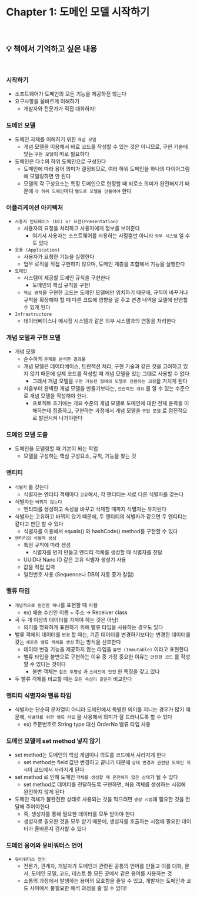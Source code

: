 # Chapter 1: 도메인 모델 시작하기

<br>

## 💡 책에서 기억하고 싶은 내용

<br>

### 시작하기

- 소프트웨어가 도메인의 모든 기능을 제공하진 않는다
- 요구사항을 올바르게 이해하기
  - 개발자와 전문가가 직접 대화하자!

### 도메인 모델

- 도메인 자체를 이해하기 위한 `개념 모델`
  - 개념 모델을 이용해서 바로 코드를 작성할 수 있는 것은 아니므로, 구현 기술에 맞는 `구현 모델`이 따로 필요하다
- 도메인은 다수의 하위 도메인으로 구성된다
  - 도메인에 따라 용어 의미가 결정되므로, 여러 하위 도메인을 하나의 다이어그램에 모델링하면 안 된다
  - 모델의 각 구성요소는 특정 도메인으로 한정할 때 비로소 의미가 완전해지기 때문에 `각 하위 도메인`마다 `별도로 모델을 만들어야` 한다

### **어플리케이션 아키텍처**

- `사용자 인터페이스 (UI) or 표현(Presentation)`
  - 사용자의 요청을 처리하고 사용자에게 정보를 보여준다
    - 여기서 사용자는 소프트웨어를 사용하는 사람뿐만 아니라 `외부 시스템` 일 수도 있다
- `응용 (Application)`
  - 사용자가 요청한 기능을 실행한다
  - 업무 로직을 직접 구현하지 않으며, 도메인 계층을 조합해서 기능을 실행한다
- `도메인`
  - 시스템이 제공할 도메인 규칙을 구현한다
    - 도메인의 핵심 규칙을 구현!
  - `핵심 규칙`을 구현한 코드는 도메인 모델에만 위치하기 때문에, 규칙이 바꾸거나 규칙을 확장해야 할 때 다른 코드에 영향을 덜 주고 변경 내역을 모델에 반영할 수 있게 된다
- `Infrastructure`
  - 데이터베이스나 메시징 시스템과 같은 외부 시스템과의 연동을 처리한다

### 개념 모델과 구현 모델

- 개념 모델
  - 순수하게 `문제를 분석한 결과물`
  - 개념 모델은 데이터베이스, 트랜잭션 처리, 구현 기술과 같은 것을 고려하고 있지 않기 때문에 실제 코드를 작성할 때 개념 모델을 있는 그대로 사용할 수 없다
    - 그래서 개념 모델을 `구현 가능한 형태의 모델로 전환하는 과정`을 거치게 된다
  - 처음부터 완벽한 개념 모델을 만들기보다는, `전반적인 개요` 를 알 수 있는 수준으로 개념 모델을 작성해야 한다.
    - 프로젝트 초기에는 개요 수준의 개념 모델로 도메인에 대한 전체 윤곽을 이해하는데 집중하고, 구현하는 과정에서 개념 모델을 `구현 모델` 로 점진적으로 발전시켜 나가야한다

### 도메인 모델 도출

- 도메인을 모델링할 때 기본이 되는 작업
  - 모델을 구성하는 핵심 구성요소, 규칙, 기능을 찾는 것

### 엔티티

- `식별자` 를 갖는다
  - 식별자는 엔티티 객체마다 `고유`해서,  각 엔티티는 서로 다른 식별자를 갖는다
- 식별자는 `바뀌지 않는다`
  - 엔티티를 생성하고 속성을 바꾸고 삭제할 때까지 식별자는 유지된다
- 식별자는 고유하고 바뀌지 않기 때문에, 두  엔티티의 식별자가 같으면 두 엔티티는 같다고 판단 할 수 있다
  - 식별자를 이용해서 equals() 와 hashCode() method를 구현할 수 있다
- `엔티티의 식별자 생성`
  - 특정 규칙에 따라 생성
    - 식별자를 먼저 만들고 엔티티 객체를 생성할 때 식별자를 전달
  - UUID나 Nano ID 같은 고유 식별자 생성기 사용
  - 값을 직접 입력
  - 일련번호 사용 (Sequence나 DB의 자동 증가 칼럼)

### 밸류 타입

- `개념적으로 완전한 하나`를 표현할 때 사용
  - ex) 배송 수신인 이름 + 주소 → Receiver class
- 곡 두 개 이상의 데이터를 가져야 하는 것은 아님!
  - 의미를 명확하게 표현하기 위해 밸류 타입을 사용하는 경우도 있다
- 밸류 객체의 데이터를 `변경` 할 때는, 기존 데이터를 변경하기보다는 변경한 데이터를 갖는 `새로운 밸류 객체를 생성` 하는 방식을 선호한다
  - 데이터 변경 기능을 제공하지 않는 타입을 `불변 (Immutable)` 이라고 표현한다
  - 밸류 타입을 불변으로 구현하는 이유 중 가장 중요한 이유는 `안전한 코드` 를 작성할 수 있다는 것이다
    - 불변 객체는 `참조 투명성` 과 `스레드에 안전` 한 특징을 갖고 있다
- 두 밸류 객체를 비교할 때는 `모든 속성이 같은지` 비교한다

### 엔티티 식별자와 밸류 타입

- 식별자는 단순히 문자열이 아니라 도메인에서 특별한 의미를 지니는 경우가 많기 때문에, `식별자를 위한 밸류 타입` 을 사용해서 의미가 잘 드러나도록 할 수 있다
  - ex) 주문번호로 String type 대신 OrderNo 밸류 타입 사용

### 도메인 모델에 set method 넣지 않기

- set method는 도메인의 핵심 개념이나 의도를 코드에서 사라지게 한다
  - set method는 field 값만 변경하고 끝나기 때문에 `상태 변경과 관련된 도메인 지식`이 코드에서 사라지게 된다
- set method 로 인해 도메인 `객체를 생성할 때 온전하지 않은 상태`가 될 수 있다
  - set method로 데이터를 전달하도록 구현하면, 처음 객체를 생성하는 시점에 완전하지 않게 된다
- 도메인 객체가 불완전한 상태로 사용되는 것을 막으려면 `생성 시점`에 필요한 것을 전달해 주어야한다
  - 즉, 생성자를 통해 필요한 데이터를 모두 받아야 한다
  - 생성자로 필요한 것을 모두 받기 때문에, 생성자를 호출하는 시점에 필요한 데이터가 올바른지 검사할 수 있다

### 도메인 용어와 유비쿼터스 언어

- `유비쿼터스 언어`
  - 전문가, 관계자, 개발자가 도메인과 관련된 공통의 언어를 만들고 이를 대화, 문서, 도메인 모델, 코드, 테스트 등 모든 곳에서 같은 용어를 사용하는 것
  - 소통의 과정에서 발생하는 용어의 모호함을 줄일 수 있고, 개발자는 도메인과 코드 사이에서 불필요한 해석 과정을 줄 일 수 있다!
